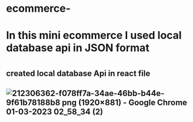 # ecommerce-
<h1>In this mini ecommerce I used local database api in JSON format<h1>
<h2>created local database Api in react file<h2>




![212306362-f078ff7a-34ae-46bb-b44e-9f61b78188b8 png (1920×881) - Google Chrome 01-03-2023 02_58_34 (2)](https://user-images.githubusercontent.com/125183729/221984870-2e2ccb68-3b55-4e5a-ac69-82cd94eb4a33.png)
